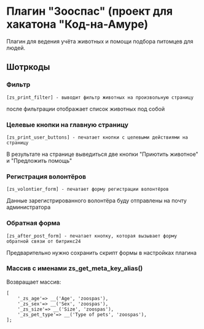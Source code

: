 # Плагин "Зооспас" (проект для хакатона "Код-на-Амуре)

Плагин для ведения учёта животных и помощи подбора питомцев для людей.

## Шотркоды 

### Фильтр

```
[zs_print_filter] - выводит фильтр животных на произвольную страницу
```

после фильтрации отображает список животных под собой

### Целевые кнопки на главную страницу

```
[zs_print_user_buttons] - печатает кнопки с целевыми действиями на страницу
```

В результате на странице выведиться две кнопки "Приютить животное" и "Предложить помощь"

### Регистрация волонтёров

```
[zs_volontier_form] - печатает форму регистрации волонтёров
```

Данные зарегистрированного волонтёра буду отправлены на почту администратора

### Обратная форма

```
[zs_after_post_form] - печатает кнопку, которая вызывает форму обратной связи от битрикс24
```

Предварительно нужно сохранить скрипт формы в настройках плагина

### Массив с именами zs_get_meta_key_alias()

Возвращает массив:

```
[
    '_zs_age'=> __('Age', 'zoospas'),
    '_zs_sex'=> __('Sex', 'zoospas'),
    '_zs_size'=> __('Size', 'zoospas'),
    '_zs_pet_type'=> __('Type of pets', 'zoospas'),
];
```